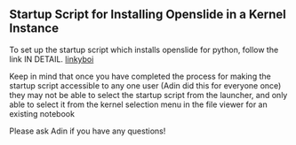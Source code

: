 ## Startup Script for Installing Openslide in a Kernel Instance

To set up the startup script which installs openslide for python,
follow the link IN DETAIL. [linkyboi](https://aws.amazon.com/blogs/machine-learning/customize-amazon-sagemaker-studio-using-lifecycle-configurations/)

Keep in mind that once you have completed the process for making
the startup script accessible to any one user (Adin did this
for everyone once) they may not be able to select the startup
script from the launcher, and only able to select it from the 
kernel selection menu in the file viewer for an existing notebook

Please ask Adin if you have any questions!
